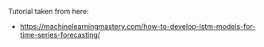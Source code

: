 Tutorial taken from here:
- <https://machinelearningmastery.com/how-to-develop-lstm-models-for-time-series-forecasting/>
